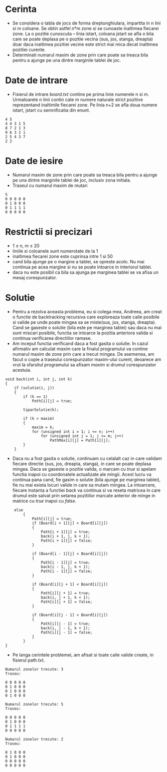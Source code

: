 # Cerinta
- Se considera o tabla de jocs de forma dreptunghiulara, impartita in n lini si m coloane. Se obtin astfel n*m zone si se cunoaste inaltimea fiecarei zone. La o pozitie cunoscuta – linia istart, coloana jstart se afla o bila care se poate deplasa pe o pozitie vecina (sus, jos, stanga, dreapta) doar daca inaltimea pozitiei vecine este strict mai mica decat inaltimea pozitiei curente.
- Determinati numarul maxim de zone prin care poate sa treaca bila pentru a ajunge pe una dintre marginile tablei de joc.


# Date de intrare
- Fisierul de intrare _board.txt_ contine pe prima linie numerele n si m. Urmatoarele n linii contin cate m numere naturale strict pozitive reprezentand inaltimile fiecarei zone.
Pe linia n+2 se afla doua numere istart, jstart cu semnificatia din enunt.
~~~
4 5
4 4 3 1 5
8 7 2 1 3
9 6 3 2 1
2 5 4 3 7
2 2
~~~

# Date de iesire
- Numarul maxim de zone prin care poate sa treaca bila pentru a ajunge pe una dintre marginile tablei de joc, inclusiv zona initiala.
- Traseul cu numarul maxim de mutari
~~~
5
0 0 0 0 0 
0 1 0 0 0 
0 1 1 1 1 
0 0 0 0 0 
~~~

# Restrictii si precizari
- 1 ≤ n, m ≤ 20
- liniile si coloanele sunt numerotate de la 1
- inaltimea fiecarei zone este cuprinsa intre 1 si 50
- cand bila ajunge pe o margine a tablei, se opreste acolo. Nu mai continua pe acea margine si nu se poate intoarce in interiorul tablei.
- daca nu este posibil ca bila sa ajunga pe marginea tablei se va afisa un mesaj corespunzator.

# Solutie
- Pentru a rezolva aceasta problema, eu si colega mea, Andreea, am creat o functie de backtracking recursiva care exploreaza toate caile posibile si valide pe unde poate mingea sa se miste(sus, jos, stanga, dreapta). Cand se gaseste o solutie (bila este pe marginea tablei) sau daca nu mai sunt miscari posibile, functia se intoarce la pozitia anteriora valida si continua verificarea directiilor ramase.
- Am inceput functia verificand daca a fost gasita o solutie. In cazul afirmativ am calculat _maxim_ care la finalul programului va contine numarul maxim de zone prin care a trecut mingea. De asemenea, am facut o copie a traseului corespunzator maxim-ului curent, deoarece am vrut la sfarsitul programului sa afisam _maxim_ si drumul corespunzator acestuia.
~~~
void back(int i, int j, int k)
{
    if (solutie(i, j))
    {
        if (k == 1)
            Path[i][j] = true;

        tiparSolutie(k);

        if (k > maxim)
        {
            maxim = k;
            for (unsigned int i = 1; i <= n; i++)
                for (unsigned int j = 1; j <= m; j++)
                    PathMax[i][j] = Path[i][j];
        }
    }
~~~
- Daca nu a fost gasita o solutie, continuam cu celalalt caz in care validam fiecare directie (sus, jos, dreapta, stanga), in care se poate deplasa mingea. Daca se gaseste o pozitie valida, o marcam cu _true_ si apelam functia inapoi cu coordonatele actualizate ale mingii. Acest lucru va continua pana cand, fie gasim o solutie (bila ajunge pe marginea tablei), fie nu mai exista locuri valide in care sa mutam mingea. La intoarcere, fiecare instanta a functiei _back_ va continua si va reseta matricea in care drumul este salvat prin setarea pozitiilor marcate anterior de minge in matrice cu _true_ inapoi cu _false_.
~~~
    else
        {
            Path[i][j] = true;
            if (Board[i + 1][j] < Board[i][j])
            {
                Path[i + 1][j] = true;
                back(i + 1, j, k + 1);
                Path[i + 1][j] = false;
            }

            if (Board[i - 1][j] < Board[i][j])
            {
                Path[i - 1][j] = true;
                back(i - 1, j, k + 1);
                Path[i - 1][j] = false;
            }

            if (Board[i][j + 1] < Board[i][j])
            {
                Path[i][j + 1] = true;
                back(i, j + 1, k + 1);
                Path[i][j + 1] = false;
            }

            if (Board[i][j - 1] < Board[i][j])
            {
                Path[i][j - 1] = true;
                back(i, j - 1, k + 1);
                Path[i][j - 1] = false;
            }
        }
}
~~~
- Pe langa cerintele problemei, am afisat si toate caile valide create, in fisierul path.txt.
~~~
Numarul zonelor trecute: 3
Traseu:

0 0 0 0 0 
0 1 0 0 0 
0 1 0 0 0 
0 1 0 0 0 

Numarul zonelor trecute: 5
Traseu:

0 0 0 0 0 
0 1 0 0 0 
0 1 1 1 1 
0 0 0 0 0 

Numarul zonelor trecute: 2
Traseu:

0 1 0 0 0 
0 1 0 0 0 
0 0 0 0 0 
0 0 0 0 0 

~~~
